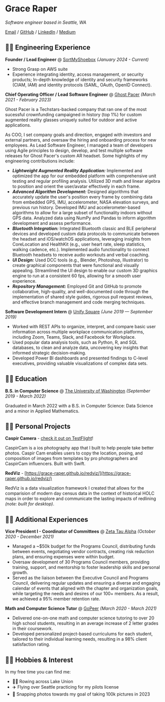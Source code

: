 # Grace Raper

_Software engineer based in Seattle, WA_ <br>

[Email](mailto:graceraper@gmail.com) / [GitHub](https://github.com/grace-raper/) / [LinkedIn](https://www.linkedin.com/in/graceraper/) / [Medium](https://medium.com/@xpxwparxv)

## 👩‍💻 Engineering Experience

**Founder / Lead Engineer** @ [SortMyShoebox](https://sortmyshoebox.com) _(January 2024 - Current)_ <br>

* Strong Grasp on AWS suite
* Experience integrating identity, access management, or security products; In-depth knowledge of identity and security frameworks (CIAM, IAM) and identity protocols (SAML, OAuth, OpenID Connect).


**Chief Operating Officer / Lead Software Engineer** @ [Ghost Pacer](https://www.ghostpacer.com) _(March 2021 - February 2023)_ <br>

Ghost Pacer is a Techstars-backed company that ran one of the most sucessful crownfunding campaigned in history (top 1%) for custom augmented reality glasses uniquely suited for outdoor and active applications. 

As COO, I set company goals and direction, engaged with investors and external partners, and oversaw the hiring and onboarding process for new employees. As Lead Software Engineer, I managed a team of developers using Agile principles to design, develop, and test multiple software releases for Ghost Pacer's custom AR headset. Some highlights of my engineering contributions include:

* **_Lightweight Augmented Reality Application:_** Implemented and optimized the app for our embedded platform with comprehensive unit testing and regular profiling analysis. Utilized 3D math and linear algebra to position and orient the user/avatar effectively in each frame.
* **_Advanced Algorithm Development:_** Designed algorithms that accurately update the user's position every frame by combining data from embedded GPS, IMU, accelerometer, NASA elevation surveys, and previous run history. Developed IMU and accelerometer-based algorithms to allow for a large subset of functionality indoors without GPS data. Analyzed data using NumPy and Pandas to inform algorithm development and assess performance.
* **_Bluetooth Integration:_** Integrated Bluetooth classic and BLE peripheral devices and developed custom data protocols to communicate between the headset and iOS/watchOS applications, leveraging insights from CoreLocation and HealthKit (e.g., user heart rate, sleep statistics, walking cadence, etc.). Implemented audio functionality to connect Bluetooth headsets to receive audio workouts and verbal coaching.
* **_UI Design:_** Used DCC tools (e.g., Blender, Photoshop, Illustrator) to create graphical components that were functional and visually appealing. Streamlined the UI design to enable our custom 3D graphics engine to run at a consistent 60 fps, allowing for a smooth user experience.
* **_Repository Management:_** Employed Git and GitHub to promote collaborative, high-quality, and well-documented code through the implementation of shared style guides, rigorous pull request reviews, and effective branch management and code merging techniques.

**Software Development Intern** @ [Unify Square](https://www.unifysquare.com) _(June 2019 — September 2019)_
* Worked with REST APIs to organize, interpret, and compare basic user information across multiple workplace communication platforms, including Zoom, Teams, Slack, and Facebook for Workplace.
* Used popular data analysis tools, such as Python, R, and SQL databases, to clean and analyze data, uncovering key insights that informed strategic decision-making.
* Developed Power BI dashboards and presented findings to C-level executives, providing valuable visualizations of complex data sets.

## 👩‍🎓 Education

**B.S. in Computer Science** @ [The University of Washington](https://www.cs.washington.edu) _(September 2019 - March 2022)_

Graduated in March 2022 with a B.S. in Computer Science: Data Science and a minor in Applied Mathematics.


## 👩‍🔧 Personal Projects

**Caspir Camera** - [check it out on TestFlight](https://testflight.apple.com/join/VfMXjjCu)!

CaspirCam is a ios photography app that I built to help people take better photos. Caspir Cam enables users to copy the location, posing, and composition of images from templates by pro photographers and CaspirCam influencers. Built with Swift.


**RedViz** - [https://grace-raper.github.io/redviz/](https://grace-raper.github.io/redviz/)

RedViz is a data visualization framework I created that allows for the comparision of modern day census data in the context of historical HOLC maps in order to explore and communicate the lasting impacts of redlining _(note: built for desktop)_.

##  💁‍♀️ Additional Experiences
**Vice President I - Coordinator of Committees** @ [Zeta Tau Alpha](https://zetataualpha.org) _(October 2020 - December 2021)_ <br>
* Managed a ~$50k budget for the Programs Council, distributing funds between events, negotiating vendor contracts, creating risk reduction plans, and ensuring expenses were within budget.
* Oversaw development of 30 Programs Council members, providing training, support, and mentorship to foster leadership skills and personal growth.
* Served as the liaison between the Executive Council and Programs Council, delivering regular updates and ensuring a diverse and engaging calendar of events that aligned with the chapter and organization goals, while targeting the needs and desires of our 100+ members. As a result, we achieved a 95% member retention rate.

**Math and Computer Science Tutor** @ [GoPeer](https://gopeer.org) _(March 2020 - March 2021)_ <br>
* Delivered one-on-one math and computer science tutoring to over 20 high school students, resulting in an average increase of 2 letter grades in their coursework.
* Developed personalized project-based curriculums for each student, tailored to their individual learning needs, resulting in a 98% client satisfaction rating.

## 👩‍🎨 Hobbies & Interest
In my free time you can find me:
- 🚣‍♀️ Rowing across Lake Union
- ✈️ Flying over Seattle practicing for my pilots license
- 📸 Snapping photos towards my goal of taking 100k pictures in 2023

